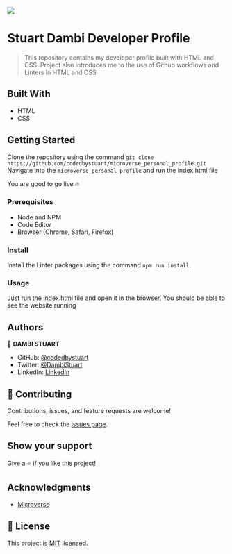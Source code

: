 ![](https://img.shields.io/badge/Microverse-blueviolet)

# Stuart Dambi Developer Profile

> This repository contains my developer profile built with HTML and CSS.
> Project also introduces me to the use of Github workflows and Linters in HTML and CSS

## Built With

- HTML
- CSS


## Getting Started

Clone the repository using the command `git clone https://github.com/codedbystuart/microverse_personal_profile.git`
Navigate into the `microverse_personal_profile` and run the index.html file

You are good to go live 🔥

### Prerequisites
- Node and NPM
- Code Editor
- Browser (Chrome, Safari, Firefox)

### Install
Install the Linter packages using the command `npm run install`.

### Usage
Just run the index.html file and open it in the browser. You should be able to see the website running

## Authors

👤 **DAMBI STUART**

- GitHub: [@codedbystuart](https://github.com/codedbystuart)
- Twitter: [@DambiStuart](https://twitter.com/DambiStuart)
- LinkedIn: [LinkedIn](https://linkedin.com/in/StuartDambi)

## 🤝 Contributing

Contributions, issues, and feature requests are welcome!

Feel free to check the [issues page](../../issues/).

## Show your support

Give a ⭐️ if you like this project!

## Acknowledgments

- [Microverse](https://microverse.org)

## 📝 License

This project is [MIT](./LICENSE) licensed.
